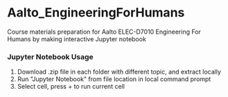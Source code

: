 # Aalto_EngineeringForHumans
Course materials preparation for Aalto ELEC-D7010 Engineering For Humans
by making interactive Jupyter notebook

### Jupyter Notebook Usage
1. Download .zip file in each folder with different topic, and extract locally
2. Run "Jupyter Notebook" from file location in local command prompt
3. Select cell, press <SHIFT> + <ENTER> to run current cell
